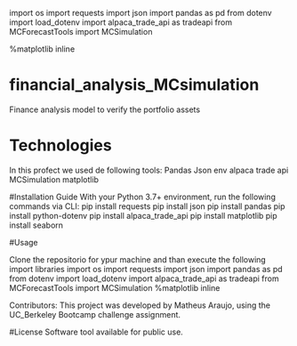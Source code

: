 import os
import requests
import json
import pandas as pd
from dotenv import load_dotenv
import alpaca_trade_api as tradeapi
from MCForecastTools import MCSimulation

%matplotlib inline

# financial_analysis_MCsimulation
Finance analysis model to verify the portfolio assets 
# Technologies
In this profect we used de following tools:
Pandas
Json
env
alpaca trade api
MCSimulation
matplotlib 

#Installation Guide
With your Python 3.7+ environment, run the following commands via CLI:
pip install requests
pip install json
pip install pandas
pip install python-dotenv
pip install alpaca_trade_api
pip install matplotlib
pip install seaborn



#Usage

Clone the repositorio for ypur machine and than execute the following import libraries 
import os
import requests
import json
import pandas as pd
from dotenv import load_dotenv
import alpaca_trade_api as tradeapi
from MCForecastTools import MCSimulation
%matplotlib inline

Contributors:
This project was developed by Matheus Araujo, using the UC_Berkeley Bootcamp challenge assignment. 

#License
Software tool available for public use.
